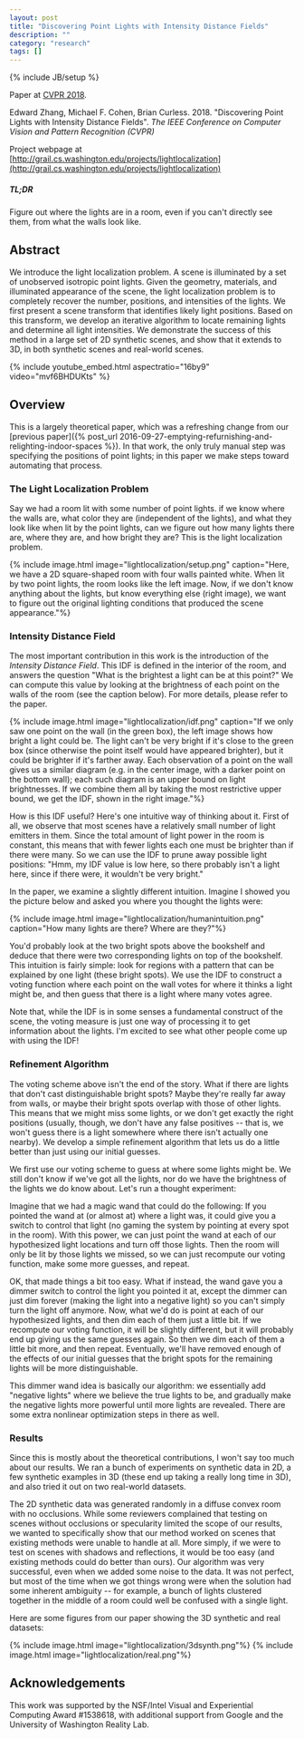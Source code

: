 ```yaml
---
layout: post
title: "Discovering Point Lights with Intensity Distance Fields"
description: ""
category: "research"
tags: []
---
```

{% include JB/setup %}

Paper at [CVPR 2018](http://cvpr2018.thecvf.com/).

Edward Zhang, Michael F. Cohen, Brian Curless. 2018.  "Discovering Point Lights with Intensity Distance Fields". <i>The IEEE Conference on Computer Vision and Pattern Recognition (CVPR)</i>

Project webpage at [http://grail.cs.washington.edu/projects/lightlocalization](http://grail.cs.washington.edu/projects/lightlocalization)

##### TL;DR #####
Figure out where the lights are in a room, even if you can't directly see them,  from what the walls look like.

## Abstract ##
We introduce the light localization problem. A scene is illuminated by a
set of unobserved isotropic point lights.  Given the geometry, materials, and
illuminated appearance of the scene, the light localization problem is to
completely recover the number, positions, and intensities of the
lights. We first present a scene transform that identifies likely light positions.
Based on this transform, we develop an iterative algorithm to locate remaining
lights and determine all light intensities. We demonstrate the
success of this method in a large set of 2D synthetic scenes, and show that
it extends to 3D, in both synthetic scenes and real-world scenes.

{% include youtube_embed.html aspectratio="16by9" video="mvf6BHDUKts" %}

## Overview ##
This is a largely theoretical paper, which was a refreshing change from our [previous paper]({% post_url 2016-09-27-emptying-refurnishing-and-relighting-indoor-spaces %}).
In that work, the only truly manual step was specifying the positions of point lights; in this paper we make steps toward automating that process.

### The Light Localization Problem ###
Say we had a room lit with some number of point lights.
if we know where the walls are, what color they are (independent of the lights),
and what they look like when lit by the point lights, can we figure out how many lights there are,
where they are, and how bright they are? This is the light localization problem.

{% include image.html image="lightlocalization/setup.png" caption="Here, we have a 2D square-shaped room with
four walls painted white. When lit by two point lights, the room looks like the left image. Now, if we don't know
anything about the lights, but know everything else (right image), we want to figure out the original lighting
conditions that produced the scene appearance."%}

### Intensity Distance Field ###
The most important contribution in this work is the introduction of the *Intensity Distance Field*.
This IDF is defined in the interior of the room,
and answers the question
"What is the brightest a light can be at this point?"
We can compute this value by looking at the brightness of each point on the walls of the room (see the caption below). For more details,
please refer to the paper.

{% include image.html image="lightlocalization/idf.png" caption="If we only saw one point on the wall (in the green box), the left image shows how
bright a light could be. The light can't be very bright if it's close to the green box (since otherwise the point itself would have appeared brighter),
but it could be brighter if it's farther away. Each observation of a point on the wall gives us a similar diagram (e.g. in the center image, with
a darker point on the bottom wall); each such diagram is an
upper bound on light brightnesses. If we combine them all by taking the most restrictive upper bound, we get the IDF, shown in the right image."%}

How is this IDF useful? Here's one intuitive way of thinking about it.
First of all, we observe that most scenes have a relatively small number of light emitters in them.
Since the total amount of light power in the room is constant, this means that with fewer lights
each one must be brighter than if there were many. So we can use the IDF to prune away possible
light positions: "Hmm, my IDF value is low here, so there probably isn't a light here, since
if there were, it wouldn't be very bright."

In the paper, we examine a slightly different intuition. Imagine I showed you the picture below and
asked you where you thought the lights were:

{% include image.html image="lightlocalization/humanintuition.png" caption="How many lights are there? Where are they?"%}

You'd probably look at the two bright spots above the bookshelf and deduce that there were two corresponding
lights on top of the bookshelf. This intuition is fairly simple: look for regions with a pattern that 
can be explained by one light (these bright spots). We use the IDF to construct a voting function where
each point on the wall votes for where it thinks a light might be, and then guess that there is a light
where many votes agree.

Note that, while the IDF is in some senses a fundamental construct of the scene, the voting measure is
just one way of processing it to get information about the lights. I'm excited to see what
other people come up with using the IDF!

### Refinement Algorithm ###
The voting scheme above isn't the end of the story. What if there are lights that don't cast distinguishable bright spots?
Maybe they're really far away from walls, or maybe their bright spots overlap with those of other lights. This means that
we might miss some lights, or we don't get exactly the right positions (usually, though, we don't have any
false positives -- that is, we won't guess there is a light somewhere where there isn't actually one nearby). We develop a
simple refinement algorithm that lets us do a little better than just using our initial guesses.

We first use our voting scheme to guess at where some lights might be. We still don't know
if we've got all the lights, nor do we have the brightness of the lights we do know about. Let's run a thought experiment:

Imagine that we had a magic wand that could do the following: If you pointed the wand at (or almost at) where a light
was, it could give you a switch to control that light (no gaming the system by pointing at every spot in the room).
With this power, we can just point the wand at each of our
hypothesized light locations and turn off those lights. Then the room will only be lit by those lights we missed, so
we can just recompute our voting function, make some more guesses, and repeat.

OK, that made things a bit too easy. What if instead, the wand gave you a dimmer switch to control the light you
pointed it at, except the dimmer can just dim forever (making the light into a negative light) so you can't simply turn the light off anymore.
Now, what we'd do is point at each of our hypothesized lights, and then dim each of them just a little bit. If
we recompute our voting function, it will be slightly different, but it will probably end up giving us the same guesses
again. So then we dim each of them a little bit more, and then repeat. Eventually, we'll have removed enough of the
effects of our initial guesses that the bright spots for the remaining lights will be more distinguishable.

This dimmer wand idea is basically our algorithm: we essentially add "negative lights" where we believe
the true lights to be, and gradually make the negative lights more powerful until more lights are revealed. There
are some extra nonlinear optimization steps in there as well.

### Results ###
Since this is mostly about the theoretical contributions, I won't say too much about our results. We ran a bunch of experiments
on synthetic data in 2D, a few synthetic examples in 3D (these end up taking a really long time in 3D), and also
tried it out on two real-world datasets.

The 2D synthetic data was generated randomly in a diffuse convex room with no occlusions. While some reviewers complained
that testing on scenes without occlusions or specularity limited the scope of our results, we wanted to specifically
show that our method worked on scenes that existing methods were unable to handle at all. More simply, if we were to test
on scenes with shadows and reflections, it would be too easy (and existing methods could do better than ours). Our algorithm
was very successful, even when we added some noise to the data. It was not perfect, but most of the time when we got things wrong
were when the solution had some inherent ambiguity -- for example, a bunch of lights clustered together in the middle of a room
could well be confused with a single light.

Here are some figures from our paper showing the 3D synthetic and real datasets:

{% include image.html image="lightlocalization/3dsynth.png"%}
{% include image.html image="lightlocalization/real.png"%}

## Acknowledgements ##
This work was supported by the NSF/Intel Visual and Experiential Computing Award
\#1538618, with additional support from Google and the University of Washington Reality Lab.
